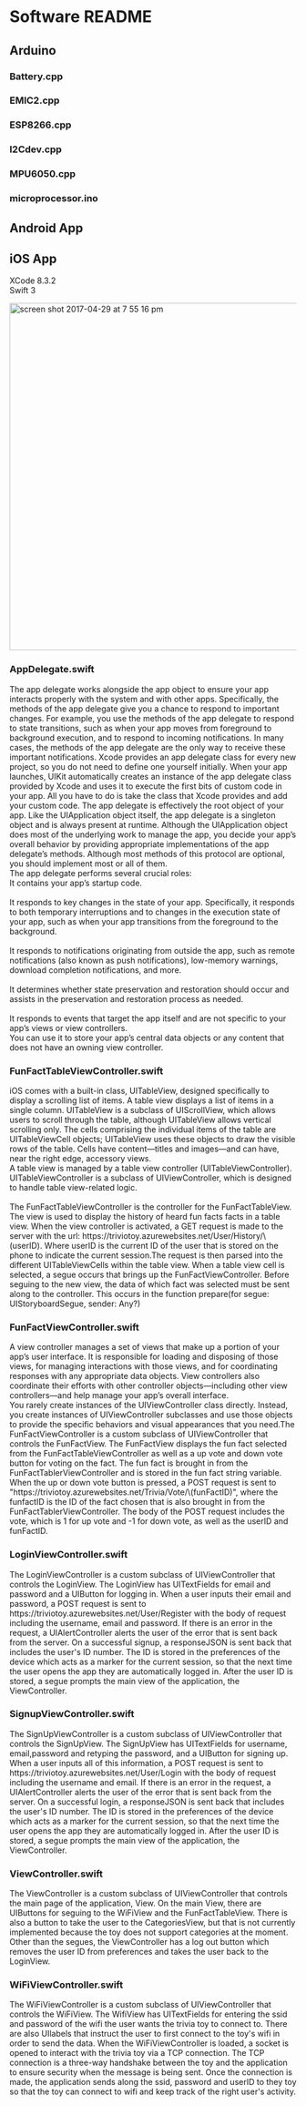 <h1>Software README</h1>

<h2>Arduino</h2>

<h3>Battery.cpp</h3>

<h3>EMIC2.cpp</h3>

<h3>ESP8266.cpp</h3>

<h3>I2Cdev.cpp</h3>

<h3>MPU6050.cpp</h3>

<h3>microprocessor.ino</h3>

<h2>Android App</h2>

<h2>iOS App</h2>
<p> XCode 8.3.2 <br> Swift 3 </p>
<img width="610" alt="screen shot 2017-04-29 at 7 55 16 pm" src="https://cloud.githubusercontent.com/assets/11222602/25559993/334c8344-2d16-11e7-8a0e-02df0b6613ac.png">

<h3>AppDelegate.swift	</h3>

<p> The app delegate works alongside the app object to ensure your app interacts properly with the system and with other apps. Specifically, the methods of the app delegate give you a chance to respond to important changes. For example, you use the methods of the app delegate to respond to state transitions, such as when your app moves from foreground to background execution, and to respond to incoming notifications. In many cases, the methods of the app delegate are the only way to receive these important notifications.
Xcode provides an app delegate class for every new project, so you do not need to define one yourself initially. When your app launches, UIKit automatically creates an instance of the app delegate class provided by Xcode and uses it to execute the first bits of custom code in your app. All you have to do is take the class that Xcode provides and add your custom code.
The app delegate is effectively the root object of your app. Like the UIApplication object itself, the app delegate is a singleton object and is always present at runtime. Although the UIApplication object does most of the underlying work to manage the app, you decide your app’s overall behavior by providing appropriate implementations of the app delegate’s methods. Although most methods of this protocol are optional, you should implement most or all of them.
<br>The app delegate performs several crucial roles:
<br>It contains your app’s startup code.</br>
<br>It responds to key changes in the state of your app. Specifically, it responds to both temporary interruptions and to changes in the execution state of your app, such as when your app transitions from the foreground to the background.</br>
<br>It responds to notifications originating from outside the app, such as remote notifications (also known as push notifications), low-memory warnings, download completion notifications, and more.</br>
<br>It determines whether state preservation and restoration should occur and assists in the preservation and restoration process as needed.</br>
<br>It responds to events that target the app itself and are not specific to your app’s views or view controllers.</br>
You can use it to store your app’s central data objects or any content that does not have an owning view controller. </p>


<h3>FunFactTableViewController.swift</h3>

<p>iOS comes with a built-in class, UITableView, designed specifically to display a scrolling list of items.
A table view displays a list of items in a single column. UITableView is a subclass of UIScrollView, which allows 
users to scroll through the table, although UITableView allows vertical scrolling only. The cells comprising the 
individual items of the table are UITableViewCell objects; UITableView uses these objects to draw the visible rows of the table. 
Cells have content—titles and images—and can have, near the right edge, accessory views.<br> A table view is managed by a table view controller 
(UITableViewController). UITableViewController is a subclass of UIViewController, which is designed to handle table view-related logic. </br>
<br>The FunFactTableViewController is the controller for the FunFactTableView. The view is used to display the history of heard fun facts
facts in a table view. When the view controller is activated, a GET request is made to the server with the url: https://triviotoy.azurewebsites.net/User/History/\(userID).
Where userID is the current ID of the user that is stored on the phone to indicate the current session.The request is then parsed into the 
different UITableViewCells within the table view. When a table view cell is selected, a segue occurs that brings up the FunFactViewController.
Before seguing to the new view, the data of which fact was selected must be sent along to the controller. This occurs in the function prepare(for segue: UIStoryboardSegue, sender: Any?)</p>

<h3>FunFactViewController.swift</h3>

<p>A view controller manages a set of views that make up a portion of your app’s user interface. It is responsible 
for loading and disposing of those views, for managing interactions with those views, and for coordinating responses with any 
appropriate data objects. View controllers also coordinate their efforts with other controller objects—including other view controllers—and 
help manage your app’s overall interface.
<br>You rarely create instances of the UIViewController class directly. Instead, you create instances of UIViewController subclasses and use 
those objects to provide the specific behaviors and visual appearances that you need.The FunFactViewController is a custom subclass of UIViewController
that controls the FunFactView. The FunFactView displays the fun fact selected from the FunFactTableViewController as well as a up vote and down vote button
for voting on the fact. The fun fact is brought in from the FunFactTablerViewController and is stored in the fun fact string variable. When the up or down vote button
is pressed, a POST request is sent to "https://triviotoy.azurewebsites.net/Trivia/Vote/\(funFactID)", where the funfactID is the ID of the fact chosen
that is also brought in from the FunFactTablerViewController. The body of the POST request includes the vote, which is 1 for up vote and -1 for down vote, as well
as the userID and funFactID.</br>

<h3>LoginViewController.swift</h3>

<p>The LoginViewController is a custom subclass of UIViewController that controls the LoginView. The LoginView has UITextFields for email and password and a UIButton for logging in.
When a user inputs their email and password, a POST request is sent to https://triviotoy.azurewebsites.net/User/Register with the body of request
including the username, email and password. If there is an error in the request, a UIAlertController alerts the user of the error that is sent back from the server.
On a successful signup, a responseJSON is sent back that includes the user's ID number. The ID is stored in the preferences of the device which acts as a marker
for the current session, so that the next time the user opens the app they are automatically logged in. After the user ID is stored, a segue prompts the main view of the application,
the ViewController.</p> 

<h3>SignupViewController.swift</h3>

<p>The SignUpViewController is a custom subclass of UIViewController that controls the SignUpView. The SignUpView has UITextFields for username, email,password and retyping the password, and a UIButton for signing up.
When a user inputs all of this information, a POST request is sent to https://triviotoy.azurewebsites.net/User/Login with the body of request
including the username and email. If there is an error in the request, a UIAlertController alerts the user of the error that is sent back from the server.
On a successful login, a responseJSON is sent back that includes the user's ID number. The ID is stored in the preferences of the device which acts as a marker
for the current session, so that the next time the user opens the app they are automatically logged in. After the user ID is stored, a segue prompts the main view of the application,
the ViewController. </p>

<h3>ViewController.swift</h3>

<p>The ViewController is a custom subclass of UIViewController that controls the main page of the application, View. On the main View, there are UIButtons for seguing
to the WiFiView and the FunFactTableView. There is also a button to take the user to the CategoriesView, but that is not currently implemented because the toy does not support
categories at the moment. Other than the segues, the ViewController has a log out button which removes the user ID from preferences and takes the user back to the LoginView.</p>

<h3>WiFiViewController.swift</h3>
<p> The WiFiViewController is a custom subclass of UIViewController that controls the WiFiView. The WifiView has UITextFields for entering the ssid and password of the wifi the user
wants the trivia toy to connect to. There are also UIlabels that instruct the user to first connect to the toy's wifi in order to send the data. When the WiFiViewController is loaded,
a socket is opened to interact with the trivia toy via a TCP connection. The TCP connection is a three-way handshake between the toy and the application to ensure
security when the message is being sent. Once the connection is made, the application sends along the ssid, password and userID to they toy so that the toy can connect to wifi and keep
track of the right user's activity. </p>
